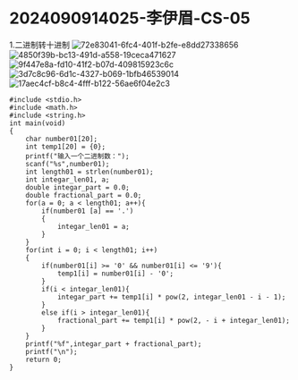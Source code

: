 # 2024090914025-李伊眉-CS-05
1.二进制转十进制
![72e83041-6fc4-401f-b2fe-e8dd27338656](https://github.com/user-attachments/assets/307f8919-c8fd-4553-b25b-586c42627466)
![4850f39b-bc13-491d-a558-19ceca471627](https://github.com/user-attachments/assets/2098a750-14d5-4aa2-9a82-0d872553f61c)
![9f447e8a-fd10-41f2-b07d-409815923c6c](https://github.com/user-attachments/assets/36b72ae9-f10c-416f-8292-49f2b2bc289d)
![3d7c8c96-6d1c-4327-b069-1bfb46539014](https://github.com/user-attachments/assets/82664472-6216-408e-a90a-1aadcf547886)
![17aec4cf-b8c4-4fff-b122-56ae6f04e2c3](https://github.com/user-attachments/assets/fa26dee0-809d-4ee0-b5d7-caed265a3d96)
```
#include <stdio.h>
#include <math.h>
#include <string.h>
int main(void)
{
    char number01[20];
    int temp1[20] = {0};
    printf("输入一个二进制数：");
    scanf("%s",number01);
    int length01 = strlen(number01);
    int integar_len01, a;
    double integar_part = 0.0;
    double fractional_part = 0.0;
    for(a = 0; a < length01; a++){
        if(number01 [a] == '.')
        {
            integar_len01 = a;
        }
    }
    for(int i = 0; i < length01; i++)
    {
        if(number01[i] >= '0' && number01[i] <= '9'){
            temp1[i] = number01[i] - '0';
        }
        if(i < integar_len01){
            integar_part += temp1[i] * pow(2, integar_len01 - i - 1);
        }
        else if(i > integar_len01){
            fractional_part += temp1[i] * pow(2, - i + integar_len01);
        }
    }
    printf("%f",integar_part + fractional_part);
    printf("\n");
    return 0;
}
```
